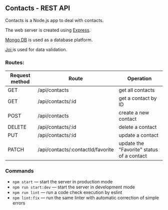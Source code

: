 ## Contacts - REST API

Contacts is a Node.js app to deal with contacts. 

The web server is created using [Express](https://expressjs.com/).

[Mongo DB](https://www.mongodb.com/) is used as a database platform.

[Joi ](https://www.npmjs.com/package/joi) is used for data validation.

### Routes:

|  Request method |  Route | Operation     |
| ---------------- | ------------- | ------------- |
| GET | /api/contacts     | get all contacts  |
| GET | /api/contacts/:id     | get a contact by ID  |
| POST|  /api/contacts     | create a new contact  |
| DELETE | /api/contacts/:id     | delete a contact  |
| PUT |/api/contacts/:id    | update a contact  |
| PATCH |/api/contacts/:contactId/favorite     | update the "Favorite" status of a contact  |

### Commands

- `npm start` &mdash; start the server in production mode 
- `npm run start:dev` &mdash; start the server in development mode
- `npm run lint` &mdash; run a code check execution by eslint
- `npm lint:fix` &mdash; run the same linter with automatic correction of simple errors
